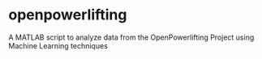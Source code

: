 # openpowerlifting
A MATLAB script to analyze data from the OpenPowerlifting Project using Machine Learning techniques
